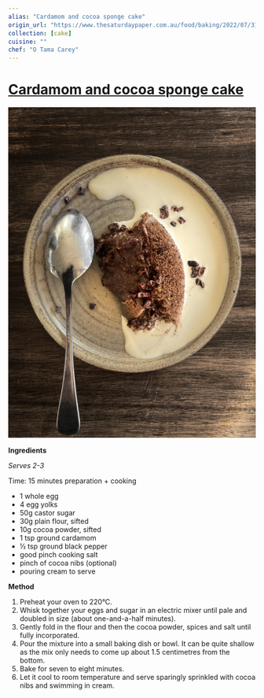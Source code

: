 ```yaml
---
alias: "Cardamom and cocoa sponge cake"
origin_url: "https://www.thesaturdaypaper.com.au/food/baking/2022/07/31/cardamom-and-cocoa-sponge-cake"
collection: [cake]
cuisine: ""
chef: "O Tama Carey"
---
```

# [Cardamom and cocoa sponge cake](https://www.thesaturdaypaper.com.au/food/baking/2022/07/31/cardamom-and-cocoa-sponge-cake)

![](../assets/f6f2953dd2ef824e225abb9a4c43d20c.png)

**Ingredients**

_Serves 2-3_

Time: 15 minutes preparation + cooking

-   1 whole egg
-   4 egg yolks
-   50g castor sugar
-   30g plain flour, sifted
-   10g cocoa powder, sifted
-   1 tsp ground cardamom
-   ½ tsp ground black pepper
-   good pinch cooking salt
-   pinch of cocoa nibs (optional)
-   pouring cream to serve

**Method**

1.  Preheat your oven to 220°C.
2.  Whisk together your eggs and sugar in an electric mixer until pale and doubled in size (about one-and-a-half minutes).
3.  Gently fold in the flour and then the cocoa powder, spices and salt until fully incorporated.
4.  Pour the mixture into a small baking dish or bowl. It can be quite shallow as the mix only needs to come up about 1.5 centimetres from the bottom.
5.  Bake for seven to eight minutes.
6.  Let it cool to room temperature and serve sparingly sprinkled with cocoa nibs and swimming in cream.